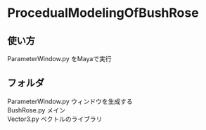 # ProcedualModelingOfBushRose
 
## 使い方
 ParameterWindow.py をMayaで実行 <br>

## フォルダ
 ParameterWindow.py ウィンドウを生成する <br>
 BushRose.py メイン <br>
 Vector3.py ベクトルのライブラリ <br>
